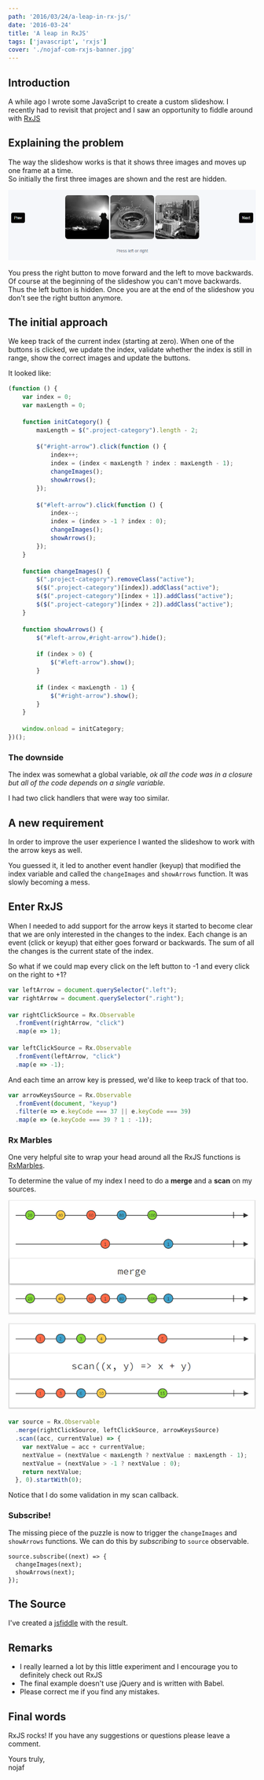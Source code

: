 ```yaml
---
path: '2016/03/24/a-leap-in-rx-js/'
date: '2016-03-24'
title: 'A leap in RxJS'
tags: ['javascript', 'rxjs']
cover: './nojaf-com-rxjs-banner.jpg'
---
```


## Introduction

A while ago I wrote some JavaScript to create a custom slideshow. I recently had to revisit that project and I saw an opportunity to fiddle around with [RxJS](https://github.com/Reactive-Extensions/RxJS)

## Explaining the problem

The way the slideshow works is that it shows three images and moves up one frame at a time.  
So initially the first three images are shown and the rest are hidden.

![slideshow example](./nojaf-slideshow-example.PNG)

You press the right button to move forward and the left to move backwards. Of course at the beginning of the slideshow you can't move backwards. Thus the left button is hidden. Once you are at the end of the slideshow you don't see the right button anymore.

## The initial approach

We keep track of the current index (starting at zero). When one of the buttons is clicked, we update the index, validate whether the index is still in range, show the correct images and update the buttons.

It looked like:

```js
(function () {
    var index = 0;
    var maxLength = 0;

    function initCategory() {
        maxLength = $(".project-category").length - 2;

        $("#right-arrow").click(function () {
            index++;
            index = (index < maxLength ? index : maxLength - 1);
            changeImages();
            showArrows();
        });

        $("#left-arrow").click(function () {
            index--;
            index = (index > -1 ? index : 0);
            changeImages();
            showArrows();
        });
    }

    function changeImages() {
        $(".project-category").removeClass("active");
        $($(".project-category")[index]).addClass("active");
        $($(".project-category")[index + 1]).addClass("active");
        $($(".project-category")[index + 2]).addClass("active");
    }

    function showArrows() {
        $("#left-arrow,#right-arrow").hide();

        if (index > 0) {
            $("#left-arrow").show();
        }

        if (index < maxLength - 1) {
            $("#right-arrow").show();
        }
    }

    window.onload = initCategory;
})();
```

### The downside

The index was somewhat a global variable, _ok all the code was in a closure but all of the code depends on a single variable._

I had two click handlers that were way too similar.

## A new requirement

In order to improve the user experience I wanted the slideshow to work with the arrow keys as well.

You guessed it, it led to another event handler (keyup) that modified the index variable and called the `changeImages` and `showArrows` function. It was slowly becoming a mess.

## Enter RxJS

When I needed to add support for the arrow keys it started to become clear that we are only interested in the changes to the index. Each change is an event (click or keyup) that either goes forward or backwards. The sum of all the changes is the current state of the index.

So what if we could map every click on the left button to -1 and every click on the right to +1?

```js
var leftArrow = document.querySelector(".left");  
var rightArrow = document.querySelector(".right");

var rightClickSource = Rx.Observable  
  .fromEvent(rightArrow, "click")
  .map(e => 1);

var leftClickSource = Rx.Observable  
  .fromEvent(leftArrow, "click")
  .map(e => -1);
```

And each time an arrow key is pressed, we'd like to keep track of that too.

```js
var arrowKeysSource = Rx.Observable  
  .fromEvent(document, "keyup")
  .filter(e => e.keyCode === 37 || e.keyCode === 39)
  .map(e => (e.keyCode === 39 ? 1 : -1));
```

### Rx Marbles

One very helpful site to wrap your head around all the RxJS functions is [RxMarbles](http://rxmarbles.com/).

To determine the value of my index I need to do a **merge** and a **scan** on my sources.

![merge](./merge.PNG)

![scan](./scan.PNG)

```js
var source = Rx.Observable  
  .merge(rightClickSource, leftClickSource, arrowKeysSource)
  .scan((acc, currentValue) => {
    var nextValue = acc + currentValue;
    nextValue = (nextValue < maxLength ? nextValue : maxLength - 1);
    nextValue = (nextValue > -1 ? nextValue : 0);
    return nextValue;
  }, 0).startWith(0);
```

Notice that I do some validation in my scan callback.

### Subscribe!

The missing piece of the puzzle is now to trigger the `changeImages` and `showArrows` functions. We can do this by _subscribing_ to `source` observable.

```
source.subscribe((next) => {  
  changeImages(next);
  showArrows(next);
});
```

## The Source

I've created a [jsfiddle](https://jsfiddle.net/46am0wmf/14/) with the result.

## Remarks

*   I really learned a lot by this little experiment and I encourage you to definitely check out RxJS
*   The final example doesn't use jQuery and is written with Babel.
*   Please correct me if you find any mistakes.

## Final words

RxJS rocks! If you have any suggestions or questions please leave a comment.

Yours truly,  
nojaf
